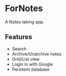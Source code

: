 # ForNotes

A Notes taking app.

## Features
* Search
* Archive/Unarchive notes
* Grid/List view
* Login in with Google
* Persitent database
